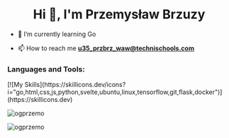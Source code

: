 <h1 align="center">Hi 👋, I'm Przemysław Brzuzy</h1>

- 🥇 I’m currently learning Go

- 📫 How to reach me **u35_przbrz_waw@technischools.com**

<h3 align="left">Languages and Tools:</h3>
[![My Skills](https://skillicons.dev/icons?i="go,html,css,js,python,svelte,ubuntu,linux,tensorflow,git,flask,docker")](https://skillicons.dev)

<p><img align="center" src="https://github-readme-stats.vercel.app/api/top-langs?username=ogprzemo&show_icons=true&locale=en&layout=compact" alt="ogprzemo" /></p>

<p><img align="center" src="https://github-readme-streak-stats.herokuapp.com/?user=ogprzemo&" alt="ogprzemo" /></p>
